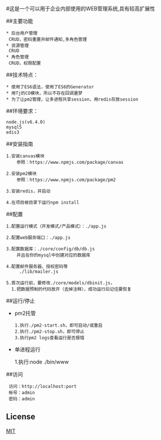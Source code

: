#这是一个可以用于企业内部使用的WEB管理系统,具有较高扩展性

##主要功能

    * 后台用户管理
     CRUD，密码重置并邮件通知,多角色管理
    * 资源管理
     CRUD
    * 角色管理
     CRUD，权限配置
   
##技术特点：

    * 使用了ES6语法，使用了ES6的Generator
    * 用Tj的CO模块，所以不存在回调噩梦
    * 为了让pm2管理，让多进程共享session，用redis存放session
   
##环境要求：

    node.js(v6.4.0)
    mysql5
    edis3
   
##安装指南

    1.安装canvas模块
        参照：https://www.npmjs.com/package/canvas
        
    2.安装pm2模块
        参照：https://www.npmjs.com/package/pm2
        
    3.安装redis，并启动
    
    4.在项目根目录下运行npm install
    
##配置

    1.配置运行模式（开发模式/产品模式）：./app.js
    
    2.配置web服务端口：./app.js
    
    3.配置数据库：./core/config/db/db.js
        并且在你的mysql中创建对应的数据库
        
    4.配置邮件服务器、授权密码等
         ./lib/mailer.js
        
    5.首次运行前，要修改./core/models/dbinit.js，
      1.把数据预制的代码放开（去掉注释），成功运行后记住要恢复
    
##运行/停止

  * pm2托管
  
        1.执行./pm2-start.sh，即可启动/或重启
        2.执行./pm2-stop.sh，即可停止
        3.执行pm2 logs查看运行是否报错
        
  * 单进程运行
  
      1.执行:node ./bin/www

##访问

     访问：http://localhost:port
     帐号：admin
     密码：admin
        
## License

  [MIT](LICENSE)

  
    
  
